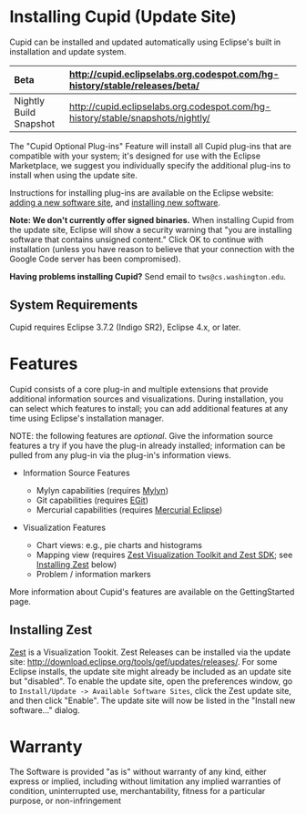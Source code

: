 # Installing Cupid (Update Site) #

Cupid can be installed and updated automatically using Eclipse's built in installation and update system.

| Beta | http://cupid.eclipselabs.org.codespot.com/hg-history/stable/releases/beta/ |
|:-----|:---------------------------------------------------------------------------|
| Nightly Build Snapshot | http://cupid.eclipselabs.org.codespot.com/hg-history/stable/snapshots/nightly/ |

The "Cupid Optional Plug-ins" Feature will install all Cupid plug-ins that are compatible with your system; it's designed for use with the Eclipse Marketplace, we suggest you individually specify the additional plug-ins to install when using the update site.

Instructions for installing plug-ins are available on the Eclipse website: [adding a new software site](http://help.eclipse.org/juno/topic/org.eclipse.platform.doc.user/tasks/tasks-127.htm?cp=0_3_15_5), and [installing new software](http://help.eclipse.org/juno/topic/org.eclipse.platform.doc.user/tasks/tasks-124.htm?cp=0_3_15_1).

**Note: We don't currently offer signed binaries.** When installing Cupid from the update site, Eclipse will show a security warning that "you are installing software that contains unsigned content." Click OK to continue with installation (unless you have reason to believe that your connection with the Google Code server has been compromised).

**Having problems installing Cupid?** Send email to `tws@cs.washington.edu`.

## System Requirements ##
Cupid requires Eclipse 3.7.2 (Indigo SR2), Eclipse 4.x, or later.

# Features #

Cupid consists of a core plug-in and multiple extensions that provide additional information sources and visualizations. During installation, you can select which features to install; you can add additional features at any time using Eclipse's installation manager.

NOTE: the following features are _optional_. Give the information source features a try if you have the plug-in already installed; information can be pulled from any plug-in via the plug-in's information views.

  * Information Source Features
    * Mylyn capabilities (requires [Mylyn](http://www.eclipse.org/mylyn/))
    * Git capabilities (requires [EGit](http://www.eclipse.org/egit/))
    * Mercurial capabilities (requires [Mercurial Eclipse](http://javaforge.com/project/HGE))

  * Visualization Features
    * Chart views: e.g., pie charts and histograms
    * Mapping view (requires [Zest Visualization Toolkit and Zest SDK](http://www.eclipse.org/gef/zest/); see [Installing Zest](CupidExplained#InstallingZest.md) below)
    * Problem / information markers

More information about Cupid's features are available on the GettingStarted page.

## Installing Zest ##

[Zest](http://www.eclipse.org/gef/zest/) is a Visualization Tookit. Zest Releases can be installed via the update site: http://download.eclipse.org/tools/gef/updates/releases/. For some Eclipse installs, the update site might already be included as an update site but "disabled". To enable the update site, open the preferences window, go to `Install/Update -> Available Software Sites`, click the Zest update site, and then click "Enable". The update site will now be listed in the "Install new software..." dialog.

# Warranty #

The Software is provided "as is" without warranty of any kind, either express or implied, including without limitation any implied warranties of condition, uninterrupted use, merchantability, fitness for a particular purpose, or non-infringement